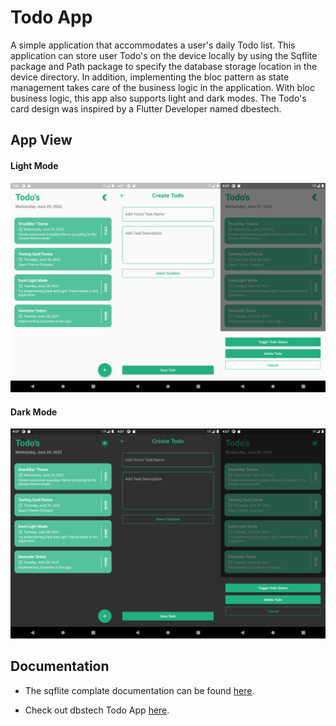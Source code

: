 # Todo App

A simple application that accommodates a user's daily Todo list. This application can store user Todo's on the device locally by using the Sqflite package and Path package to specify the database storage location in the device directory. In addition, implementing the bloc pattern as state management takes care of the business logic in the application. With bloc business logic, this app also supports light and dark modes. The Todo's card design was inspired by a Flutter Developer named dbestech.

## App View

#### Light Mode
![Todo Light Mode](assets/images/Todo%20Light%20Mode.png)
#### Dark Mode
![Dark Mode Screenshot](assets/images/Todo%20Dark%20Mode.png)


## Documentation

- The sqflite complate documentation can be found [here](https://pub.dev/packages/sqflite).

- Check out dbstech Todo App [here](https://www.youtube.com/watch?v=2L8maZUY2hU&t=1s).
